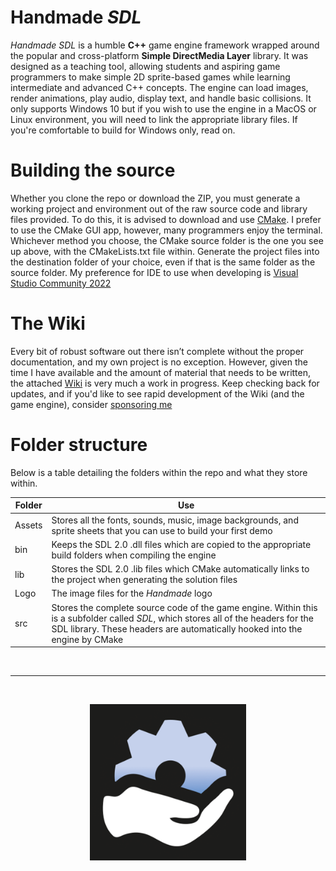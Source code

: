 # Handmade _SDL_

_Handmade SDL_ is a humble **C++** game engine framework wrapped around the popular and cross-platform **Simple DirectMedia Layer** library. It was designed as a teaching tool, allowing students and aspiring game programmers to make simple 2D sprite-based games while learning intermediate and advanced C++ concepts. The engine can load images, render animations, play audio, display text, and handle basic collisions. It only supports Windows 10 but if you wish to use the engine in a MacOS or Linux environment, you will need to link the appropriate library files. If you're comfortable to build for Windows only, read on.

# Building the source

Whether you clone the repo or download the ZIP, you must generate a working project and environment out of the raw source code and library files provided. To do this, it is advised to download and use [CMake](https://cmake.org). I prefer to use the CMake GUI app, however, many programmers enjoy the terminal. Whichever method you choose, the CMake source folder is the one you see up above, with the CMakeLists.txt file within. Generate the project files into the destination folder of your choice, even if that is the same folder as the source folder. My preference for IDE to use when developing is [Visual Studio Community 2022](https://visualstudio.microsoft.com/downloads) 

# The Wiki

Every bit of robust software out there isn’t complete without the proper documentation, and my own project is no exception. However, given the time I have available and the amount of material that needs to be written, the attached [Wiki](https://github.com/karsten-vermeulen-dev/Handmade-SDL/wiki) is very much a work in progress. Keep checking back for updates, and if you'd like to see rapid development of the Wiki (and the game engine), consider [sponsoring me](https://github.com/sponsors/karsten-vermeulen-dev)

# Folder structure

Below is a table detailing the folders within the repo and what they store within.

| Folder        | Use           | 
| ------------- | --------------| 
| Assets        | Stores all the fonts, sounds, music, image backgrounds, and sprite sheets that you can use to build your first demo |
| bin           | Keeps the SDL 2.0 .dll files which are copied to the appropriate build folders when compiling the engine      |  
| lib           | Stores the SDL 2.0 .lib files which CMake automatically links to the project when generating the solution files      |   
| Logo          | The image files for the _Handmade_ logo      | 
| src           | Stores the complete source code of the game engine. Within this is a subfolder called _SDL_, which stores all of the headers for the SDL library. These headers are automatically hooked into the engine by CMake    | 

<br> 

---

<br>

<p align="center"><img src=https://github.com/karsten-vermeulen-dev/Handmade-SDL/blob/main/Logo/Logo.png width=250 height=250></p>
